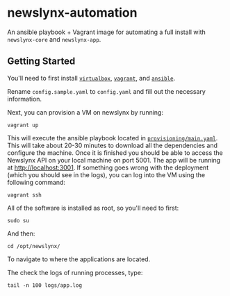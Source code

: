 newslynx-automation
===================

An ansible playbook + Vagrant image for automating a full install with `newslynx-core` and `newslynx-app`.

## Getting Started

You'll need to first install [`virtualbox`](https://www.virtualbox.org/wiki/Downloads), [`vagrant`](https://www.vagrantup.com/), and [`ansible`](http://docs.ansible.com/).

Rename `config.sample.yaml` to `config.yaml` and fill out the necessary information.

Next, you can provision a VM on newslynx by running:

```
vagrant up
``` 

This will execute the ansible playbook located in [`provisioning/main.yaml`](provisioning/main.yaml). This will take about 20-30 minutes to download all the dependencies and configure the machine.  Once it is finished you should be able to access the Newslynx API on your local machine on port 5001.  The app will be running at [http://localhost:3001](http://localhost:5001).  If something goes wrong with the deployment (which you should see in the logs), you can log into the VM using the following command:

```
vagrant ssh
```

All of the software is installed as root, so you'll need to first:

```
sudo su
```

And then:
```
cd /opt/newslynx/
````

To navigate to where the applications are located.  

The check the logs of running processes, type:
```
tail -n 100 logs/app.log
```
